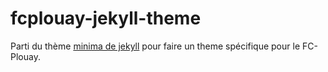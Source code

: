 # fcplouay-jekyll-theme

Parti du thème [minima de jekyll](https://github.com/jekyll/minima) pour faire un theme spécifique pour le FC-Plouay.
